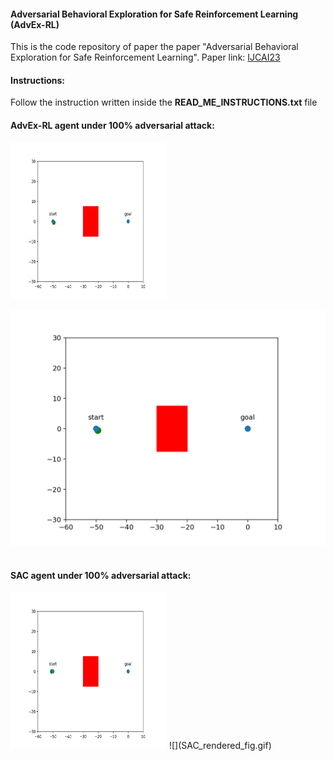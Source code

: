 #### Adversarial Behavioral Exploration for Safe Reinforcement Learning  (AdvEx-RL)
This is the code repository of paper the paper "Adversarial Behavioral Exploration for Safe Reinforcement Learning". Paper link: [IJCAI23](https://www.ijcai.org/proceedings/2023/54)

#### Instructions:
Follow the instruction written inside the **READ_ME_INSTRUCTIONS.txt** file

#### AdvEx-RL agent under 100% adversarial attack:
<img src="rendered_fig.gif" width="250" height="250"/>

![](rendered_fig.gif)
<br><br>

#### SAC agent under 100% adversarial attack:
<img src="SAC_rendered_fig.gif" width="250" height="250"/>
![](SAC_rendered_fig.gif)


